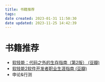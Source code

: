 ```yaml
---
title: 书籍推荐
tags: 
date created: 2023-01-31 11:50:30
date updated: 2023-11-25 14:42:39
---
```


# 书籍推荐

- [软技能：代码之外的生存指南（第2版） (豆瓣)](https://book.douban.com/subject/36044253/)
- [软技能2软件开发者职业生涯指南 (豆瓣)](https://book.douban.com/subject/35043940/)
- 申论&行测
